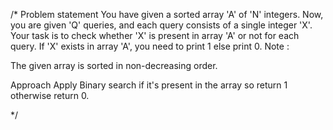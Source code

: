 /*
 Problem statement
You have given a sorted array 'A' of 'N' integers.
Now, you are given 'Q' queries, and each query consists of a single integer 'X'.
 Your task is to check whether 'X' is present in array 'A' or not for each query. 
 If 'X' exists in array 'A', you need to print 1 else print 0.
Note :

The given array is sorted in non-decreasing order. 

Approach 
Apply Binary search if it's present in the array so return 1 otherwise return 0.


 */


